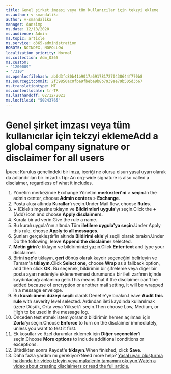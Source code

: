 ```yaml
---
title: Genel şirket imzası veya tüm kullanıcılar için tekzyi ekleme
ms.author: v-smandalika
author: v-smandalika
manager: dansimp
ms.date: 12/18/2020
ms.audience: Admin
ms.topic: article
ms.service: o365-administration
ROBOTS: NOINDEX, NOFOLLOW
localization_priority: Normal
ms.collection: Adm_O365
ms.custom:
- "1200009"
- "7310"
ms.openlocfilehash: ab0d3fc80b41b9017a6917817270438644f770b8
ms.sourcegitcommit: 2f39850ac0fba9fbeba9b8b7939ae79b505d3b67
ms.translationtype: MT
ms.contentlocale: tr-TR
ms.lasthandoff: 02/12/2021
ms.locfileid: "50243765"
---
```

# <a name="add-a-global-company-signature-or-disclaimer-for-all-users"></a><span data-ttu-id="d010d-102">Genel şirket imzası veya tüm kullanıcılar için tekzyi ekleme</span><span class="sxs-lookup"><span data-stu-id="d010d-102">Add a global company signature or disclaimer for all users</span></span>

<span data-ttu-id="d010d-103">İpucu: Kuruluş genelindeki bir imza, içeriği ne olursa olsun yasal uyarı olarak da adlandırılan bir imzadır.</span><span class="sxs-lookup"><span data-stu-id="d010d-103">Tip: An org-wide signature is also called a disclaimer, regardless of what it includes.</span></span>

1. <span data-ttu-id="d010d-104">Yönetim merkezinde Exchange Yönetim **merkezleri'ni**  >  **seçin.**</span><span class="sxs-lookup"><span data-stu-id="d010d-104">In the admin center, choose **Admin centers** > **Exchange**.</span></span>
2. <span data-ttu-id="d010d-105">Posta akışı altında **Kurallar**'ı seçin.</span><span class="sxs-lookup"><span data-stu-id="d010d-105">Under Mail flow, choose **Rules**.</span></span>
3. <span data-ttu-id="d010d-106">**+** (Ekle) simgesine tıklayın ve **Bildirimleri uygula**'yı seçin.</span><span class="sxs-lookup"><span data-stu-id="d010d-106">Click the **+** (Add) icon and choose **Apply disclaimers**.</span></span>
4. <span data-ttu-id="d010d-107">Kurala bir ad verin.</span><span class="sxs-lookup"><span data-stu-id="d010d-107">Give the rule a name.</span></span>
5. <span data-ttu-id="d010d-108">Bu kuralı uygula'nın altında Tüm **iletilere uygula'ya seçin.**</span><span class="sxs-lookup"><span data-stu-id="d010d-108">Under Apply this rule, choose **Apply to all messages**.</span></span>
6. <span data-ttu-id="d010d-109">Şunları gerçekleştir'in altında **Bildirimi ekle**'yi seçili olarak bırakın.</span><span class="sxs-lookup"><span data-stu-id="d010d-109">Under Do the following, leave **Append the disclaimer** selected.</span></span>
7. <span data-ttu-id="d010d-110">**Metin girin**'e tıklayın ve bildiriminizi yazın.</span><span class="sxs-lookup"><span data-stu-id="d010d-110">Click **Enter text** and type your disclaimer.</span></span>
8. <span data-ttu-id="d010d-111">Birini **seç'e** tıklayın, **geri** dönüş olarak kaydır seçeneğini belirleyin ve Tamam'a **tıklayın.**</span><span class="sxs-lookup"><span data-stu-id="d010d-111">Click **Select one**, choose **Wrap** as a fallback option, and then click **OK**.</span></span> <span data-ttu-id="d010d-112">Bu seçenek, bildirimin bir şifreleme veya diğer bir posta ayarı nedeniyle eklenememesi durumunda bir ileti zarfının içinde kaydırılacağı anlamına gelir.</span><span class="sxs-lookup"><span data-stu-id="d010d-112">This means that if the disclaimer can't be added because of encryption or another mail setting, it will be wrapped in a message envelope.</span></span>
9. <span data-ttu-id="d010d-113">Bu **kuralı önem düzeyi seçili** olarak Denetle'ye bırakın.</span><span class="sxs-lookup"><span data-stu-id="d010d-113">Leave **Audit this rule** with severity level selected.</span></span> <span data-ttu-id="d010d-114">Ardından ileti kaydında kullanılmak üzere Düşük, Orta veya Yüksek'i seçin.</span><span class="sxs-lookup"><span data-stu-id="d010d-114">Then choose Low, Medium, or High to be used in the message log.</span></span>
10. <span data-ttu-id="d010d-115">Önceden test etmek istemiyorsanız bildirimin hemen açılması için **Zorla**'yı seçin.</span><span class="sxs-lookup"><span data-stu-id="d010d-115">Choose **Enforce** to turn on the disclaimer immediately, unless you want to test it first.</span></span>
11. <span data-ttu-id="d010d-116">Ek koşullar ve özel durumlar eklemek için **Diğer seçenekler**'i seçin.</span><span class="sxs-lookup"><span data-stu-id="d010d-116">Choose **More options** to include additional conditions or exceptions.</span></span>
12. <span data-ttu-id="d010d-117">Bitirdikten sonra Kaydet'e **tıklayın.**</span><span class="sxs-lookup"><span data-stu-id="d010d-117">When finished, click **Save**.</span></span>
13. <span data-ttu-id="d010d-118">Daha fazla yardım mı gerekiyor?</span><span class="sxs-lookup"><span data-stu-id="d010d-118">Need more help?</span></span> [<span data-ttu-id="d010d-119">Yasal uyarı oluşturma hakkında bir video izleyin veya makalenin tamamını okuyun.</span><span class="sxs-lookup"><span data-stu-id="d010d-119">Watch a video about creating disclaimers or read the full article.</span></span>](https://support.office.com/article/2d75860f-c527-4352-a7f6-73eba54c0c72?wt.mc_id=Chat_GlobalSignature)
